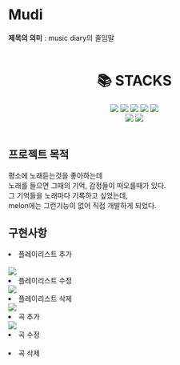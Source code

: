 # Mudi



**제목의 의미** : music diary의 줄임말  
<br>

<div align=center><h1>📚 STACKS</h1></div>


<div align=center> 
  <img src="https://img.shields.io/badge/html5-E34F26?style=for-the-badge&logo=html5&logoColor=white"> 
  <img src="https://img.shields.io/badge/css-1572B6?style=for-the-badge&logo=css3&logoColor=white"> 
  <img src="https://img.shields.io/badge/javascript-F7DF1E?style=for-the-badge&logo=javascript&logoColor=black"> 
  
  

   
  <img src="https://img.shields.io/badge/mariaDB-003545?style=for-the-badge&logo=mariaDB&logoColor=white"> 
  <img src="https://img.shields.io/badge/node.js-339933?style=for-the-badge&logo=Node.js&logoColor=white">
  <br>
  <img src="https://img.shields.io/badge/github-181717?style=for-the-badge&logo=github&logoColor=white">
  <img src="https://img.shields.io/badge/git-F05032?style=for-the-badge&logo=git&logoColor=white">
</div>  
<br>


## 프로젝트 목적
평소에 노래듣는것을 좋아하는데  
노래를 들으면 그때의 기억, 감정들이 떠오를때가 있다.  
그 기억들을 노래마다 기록하고 싶었는데,  
melon에는 그런기능이 없어 직접 개발하게 되었다.

## 구현사항 
<li>플레이리스트 추가</li><br>
<img src="https://user-images.githubusercontent.com/46774346/154080972-e7f0fc56-15cb-4040-af82-522e2cbbe174.gif">
<br>
<li>플레이리스트 수정</li>
<img src="https://user-images.githubusercontent.com/46774346/154082863-65ae44b0-a674-45ff-8317-5458cd023eff.gif">
<br>
<li>플레이리스트 삭제</li>
<img src="https://user-images.githubusercontent.com/46774346/154083724-fb8f1e5b-1b0c-4c67-8392-d2d8977e569d.gif">
<br>
<li>곡 추가</li>
<img src="https://user-images.githubusercontent.com/46774346/154086189-74a53f1e-2c71-4cb4-bbf6-2de3257ccfec.gif">
<br>
<LI>곡 수정</LI>
<br>
<LI>곡 삭제</LI>
<br>


